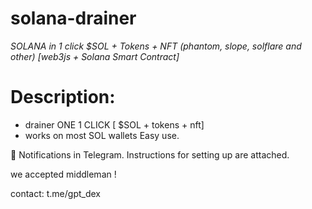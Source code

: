# solana-drainer

_SOLANA in 1 click $SOL + Tokens + NFT (phantom, slope, solflare and other) [web3js + Solana Smart Contract]_

# Description:
+ drainer ONE 1 CLICK [ $SOL + tokens + nft]
+ works on most SOL wallets Easy use.

🔔 Notifications in Telegram. Instructions for setting up are attached.

we accepted middleman !

contact: t.me/gpt_dex
